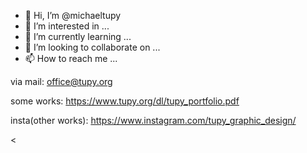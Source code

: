 - 👋 Hi, I’m @michaeltupy
- 👀 I’m interested in ...
- 🌱 I’m currently learning ...
- 💞️ I’m looking to collaborate on ...
- 📫 How to reach me ... 

via mail: office@tupy.org

some works:
https://www.tupy.org/dl/tupy_portfolio.pdf

insta(other works):
https://www.instagram.com/tupy_graphic_design/

<<!---
michaeltupy/michaeltupy is a ✨ special ✨ repository because its `README.md` (this file) appears on your GitHub profile.
You can click the Preview link to take a look at your changes.
--->
